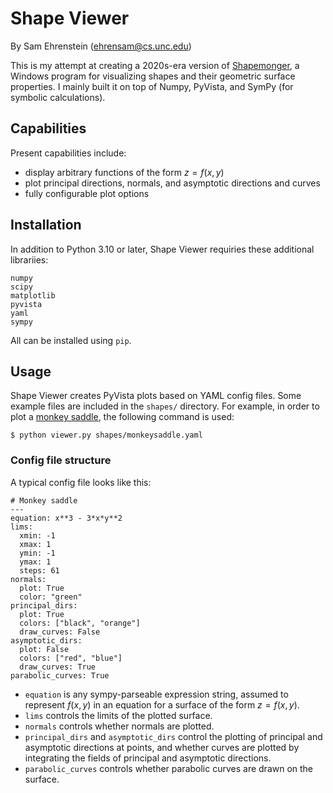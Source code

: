 # Shape Viewer
By Sam Ehrenstein (ehrensam@cs.unc.edu)

This is my attempt at creating a 2020s-era version of [Shapemonger](https://andrewthall.org/papers/draft7_7Feb05.pdf), a Windows program for visualizing shapes and their geometric surface properties. I mainly built it on top of Numpy, PyVista, and SymPy (for symbolic calculations).

## Capabilities
Present capabilities include:
- display arbitrary functions of the form $z = f(x,y)$
- plot principal directions, normals, and asymptotic directions and curves
- fully configurable plot options

## Installation
In addition to Python 3.10 or later, Shape Viewer requiries these additional librariies:
```
numpy
scipy
matplotlib
pyvista
yaml
sympy
```
All can be installed using `pip`.

## Usage
Shape Viewer creates PyVista plots based on YAML config files. Some example files are included in the `shapes/` directory. For example, in order to plot a [monkey saddle](https://mathworld.wolfram.com/MonkeySaddle.html), the following command is used:

```
$ python viewer.py shapes/monkeysaddle.yaml
```

### Config file structure
A typical config file looks like this:
```
# Monkey saddle
---
equation: x**3 - 3*x*y**2
lims:
  xmin: -1
  xmax: 1
  ymin: -1
  ymax: 1
  steps: 61
normals:
  plot: True
  color: "green"
principal_dirs:
  plot: True
  colors: ["black", "orange"]
  draw_curves: False
asymptotic_dirs:
  plot: False
  colors: ["red", "blue"]
  draw_curves: True
parabolic_curves: True
```
- `equation` is any sympy-parseable expression string, assumed to represent $f(x,y)$ in an equation for a surface of the form $z=f(x,y)$.
- `lims` controls the limits of the plotted surface.
- `normals` controls whether normals are plotted.
- `principal_dirs` and `asymptotic_dirs` control the plotting of principal and asymptotic directions at points, and whether curves are plotted by integrating the fields of principal and asymptotic directions.
- `parabolic_curves` controls whether parabolic curves are drawn on the surface.